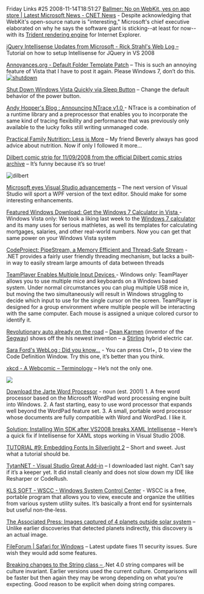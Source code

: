 Friday Links #25
2008-11-14T18:51:27
[Ballmer: No on WebKit, yes on app store | Latest Microsoft News - CNET News](http://news.cnet.com/8301-10805_3-10090118-75.html?part=rss&subj=news&tag=2547-1_3-0-5) - Despite acknowledging that WebKit's open-source nature is "interesting," Microsoft's chief executive elaborated on why he says the software giant is sticking--at least for now--with its [Trident rendering engine](http://news.cnet.com/Microsoft-brandishes-its-Trident/2100-1001_3-239879.html) for Internet Explorer.

[jQuery Intellisense Updates from Microsoft - Rick Strahl's Web Log – ](http://west-wind.com/weblog/posts/536756.aspx)Tutorial on how to setup Intellisense for JQuery in VS 2008

[Annoyances.org - Default Folder Template Patch](http://www.annoyances.org/exec/show/choosetemplate) – This is such an annoying feature of Vista that I have to post it again. Please Windows 7, don’t do this.[![shutdown](http://mike-ward.net/content/images/blog/FridayLinks25_AC93/shutdown_thumb.png)](http://mike-ward.net/content/images/blog/FridayLinks25_AC93/shutdown.png)

[Shut Down Windows Vista Quickly via Sleep Button](http://www.labnol.org/software/shut-down-windows-vista-from-sleep/5304/) – Change the default behavior of the power button.

[Andy Hopper's Blog : Announcing NTrace v1.0 ](http://www.wintellect.com/CS/blogs/ahopper/archive/2008/11/09/announcing-ntrace-v1-0.aspx)- NTrace is a combination of a runtime library and a preprocessor that enables you to incorporate the same kind of tracing flexibility and performance that was previously only available to the lucky folks still writing unmanaged code.

[Practical Family Nutrition: Less is More](http://practicalfamilynutrition.blogspot.com/2008/11/less-is-more.html) – My friend Beverly always has good advice about nutrition. Now if only I followed it more…

[Dilbert comic strip for 11/09/2008 from the official Dilbert comic strips archive](http://www.dilbert.com/strips/comic/2008-11-09/) – It’s funny because it’s so true!

![dilbert](http://mike-ward.net/content/images/blog/FridayLinks25_AC93/dilbert.png)

[Microsoft eyes Visual Studio advancements](http://www.computerworld.com/action/article.do?command=viewArticleBasic&articleId=9119719&source=rss_news) – The next version of Visual Studio will sport a WPF version of the text editor. Should make for some interesting enhancements.

[Featured Windows Download: Get the Windows 7 Calculator in Vista ](http://lifehacker.com/5082048/get-the-windows-7-calculator-in-vista)- Windows Vista only: We took a liking last week to the [Windows 7 calculator](http://lifehacker.com/5078756/windows-7s-calculator-bundles-real+life-uses) and its many uses for serious mathletes, as well its templates for calculating mortgages, salaries, and other real-world numbers. Now you can get that same power on your Windows Vista system

[CodeProject: PipeStream, a Memory Efficient and Thread-Safe Stream](http://www.codeproject.com/KB/threads/PipeStream.aspx) - .NET provides a fairly user friendly threading mechanism, but lacks a built-in way to easily stream large amounts of data between threads

[TeamPlayer Enables Multiple Input Devices ](http://lifehacker.com/5080196/teamplayer-enables-multiple-input-devices)- Windows only: TeamPlayer allows you to use multiple mice and keyboards on a Windows based system. Under normal circumstances you can plug multiple USB mice in, but moving the two simultaneously will result in Windows struggling to decide which input to use for the single cursor on the screen. TeamPlayer is designed for a group environment where multiple people will be interacting with the same computer. Each mouse is assigned a unique colored cursor to identify it.

[Revolutionary auto already on the road](http://www.unionleader.com/article.aspx?articleId=1b081989-f67b-458e-8e42-913c8568fb36) – [Dean Karmen](http://en.wikipedia.org/wiki/Dean_Kamen) (inventor of the [Segway](http://en.wikipedia.org/wiki/Segway_PT)) shows off the his newest invention – a [Stirling](http://en.wikipedia.org/wiki/Stirling_engine) hybrid electric car.

[Sara Ford's WebLog : Did you know…](http://blogs.msdn.com/saraford/archive/2008/11/11/did-you-know-you-can-press-ctrl-d-to-view-the-code-definition-window-354.aspx) - You can press Ctrl+\, D to view the Code Definition Window. Try this one, it’s better than you think.

[xkcd - A Webcomic – Terminology](http://xkcd.com/503/) – He’s not the only one.

![](http://imgs.xkcd.com/comics/terminology.png)

[Download the Jarte Word Processor](http://www.jarte.com/download.html) - noun (est. 2001) 1. A free word processor based on the Microsoft WordPad word processing engine built into Windows. 2. A fast starting, easy to use word processor that expands well beyond the WordPad feature set. 3. A small, portable word processor whose documents are fully compatible with Word and WordPad. I like it.

[Solution: Installing Win SDK after VS2008 breaks XAML Intellisense](http://forums.microsoft.com/Forums/ShowPost.aspx?PostID=2892404&SiteID=1) – Here’s a quick fix if Intellisense for XAML stops working in Visual Studio 2008.

[TUTORIAL #9: Embedding Fonts In Silverlight 2](http://www.jeffblankenburg.com/2008/11/tutorial-9-embedding-fonts-in.aspx) – Short and sweet. Just what a tutorial should be.

[TytanNET - Visual Studio Great Add-in](http://www.codeplex.com/tytannet) – I downloaded last night. Can’t say if it’s a keeper yet. It did install cleanly and does not slow down my IDE like Resharper or CodeRush.

[KLS SOFT - WSCC - Windows System Control Center](http://www.kls-soft.com/freeware/wscc.php) - WSCC is a free, portable program that allows you to view, execute and organize the utilities from various system utility suites. It’s basically a front end for sysinternals but useful non-the-less.

[The Associated Press: Images captured of 4 planets outside solar system](http://www.google.com/hostednews/ap/article/ALeqM5j-d-eUuP_D-HHprHT71tFY-FQcPgD94EJPO80) – Unlike earlier discoveries that detected planets indirectly, this discovery is an actual image.

[FileForum | Safari for Windows](http://fileforum.betanews.com/detail/Safari_for_Windows/1042667790/2) – Latest update fixes 11 security issues. Sure wish they would add some features.

[Breaking changes to the String class – ](http://davesbox.com/archive/2008/11/12/breaking-changes-to-the-string-class.aspx).Net 4.0 string compares will be culture invariant. Earlier versions used the current culture. Comparisons will be faster but then again they may be wrong depending on what you’re expecting. Good reason to be explicit when doing string compares.
